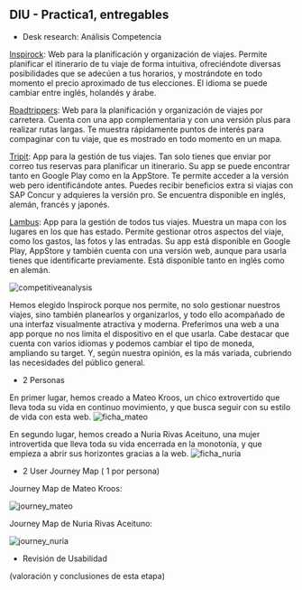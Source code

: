 ## DIU - Practica1, entregables




- Desk research: Análisis Competencia 

[Inspirock](https://www.inspirock.com/): Web para la planificación y organización de viajes. Permite planificar el itinerario de tu viaje de forma intuitiva, ofreciéndote diversas posibilidades que se  adecúen a tus horarios, y mostrándote en todo momento el precio aproximado de tus elecciones. El idioma se puede cambiar entre inglés, holandés y árabe.

[Roadtrippers](https://roadtrippers.com/): Web para la planificación y organización de viajes por carretera. Cuenta con una app complementaria y con una versión plus para realizar rutas largas. Te muestra rápidamente puntos de interés para compaginar con tu viaje, que es mostrado en todo momento en un mapa.

[Tripit](https://www.tripit.com/): App para la gestión de tus viajes. Tan solo tienes que enviar por correo tus reservas para planificar un itinerario. Su app se puede encontrar tanto en Google Play como en la AppStore. Te permite acceder a la versión web pero identificándote antes. Puedes recibir beneficios extra si viajas con SAP Concur y adquieres la versión pro. Se encuentra disponible en inglés, alemán, francés y japonés.

[Lambus](https://www.lambus.com/): App para la gestión de todos tus viajes. Muestra un mapa con los lugares en los que has estado. Permite gestionar otros aspectos del viaje, como los gastos, las fotos y las entradas. Su app está disponible en Google Play, AppStore y también cuenta con una versión web, aunque para usarla tienes que identificarte previamente. Está disponible tanto en inglés como en alemán.

![competitiveanalysis](https://user-images.githubusercontent.com/62596996/111012475-61919600-839c-11eb-89db-dd689f2630c7.png)


Hemos elegido Inspirock porque nos permite, no solo gestionar nuestros viajes, sino también planearlos y organizarlos, y todo ello acompañado de una interfaz visualmente atractiva y moderna. Preferimos una web a una app porque no nos limita el dispositivo en el que usarla. Cabe destacar que cuenta con varios idiomas y podemos cambiar el tipo de moneda, ampliando su target. Y, según nuestra opinión, es la más variada, cubriendo las necesidades del público general.


- 2 Personas 

En primer lugar, hemos creado a Mateo Kroos, un chico extrovertido que lleva toda su vida en continuo movimiento, y que busca seguir con su estilo de vida con esta web.
![ficha_mateo](https://user-images.githubusercontent.com/62596996/111053480-82bdb980-8464-11eb-9dfc-41e330fa489b.PNG)



En segundo lugar, hemos creado a Nuria Rivas Aceituno, una mujer introvertida que lleva toda su vida encerrada en la monotonía, y que empieza a abrir sus horizontes gracias a la web.
![ficha_nuria](https://user-images.githubusercontent.com/62596996/111053481-86514080-8464-11eb-9e47-ea8543bf1fa5.PNG)




- 2 User Journey Map  ( 1 por persona)

Journey Map de Mateo Kroos:

![journey_mateo](https://user-images.githubusercontent.com/62596996/111053484-8bae8b00-8464-11eb-994e-550dfd575d3f.PNG)


Journey Map de Nuria Rivas Aceituno:

![journey_nuria](https://user-images.githubusercontent.com/62596996/111053489-90733f00-8464-11eb-9a8e-18de11105f97.PNG)


- Revisión de Usabilidad 


(valoración y conclusiones de esta etapa)
